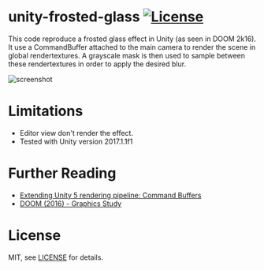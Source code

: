 unity-frosted-glass [![License](https://img.shields.io/badge/license-MIT-lightgrey.svg?style=flat)](http://mit-license.org)
===============

This code reproduce a frosted glass effect in Unity (as seen in DOOM 2k16). It use a CommandBuffer attached to the main camera to render the scene in global rendertextures. A grayscale mask is then used to sample between these rendertextures in order to apply the desired blur.

 ![screenshot](Screenshots/screen0.gif)

Limitations
===============

* Editor view don't render the effect.
* Tested with Unity version 2017.1.1f1

Further Reading
===============

 - [Extending Unity 5 rendering pipeline: Command Buffers](https://blogs.unity3d.com/2015/02/06/extending-unity-5-rendering-pipeline-command-buffers/)
 - [DOOM (2016) - Graphics Study](http://www.adriancourreges.com/blog/2016/09/09/doom-2016-graphics-study/)

License
===============

MIT, see [LICENSE](LICENSE) for details.
